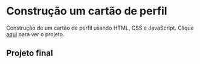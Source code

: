 # Construção um cartão de perfil
Construção de um cartão de perfil usando HTML, CSS e JavaScript. Clique [aqui]() para ver o projeto.

## Projeto final
